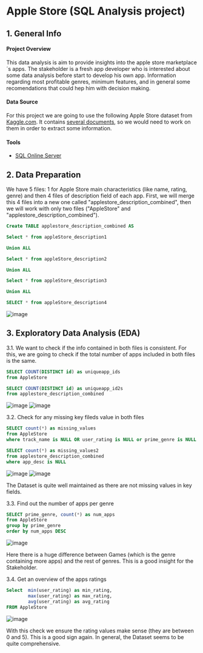 # Apple Store (SQL Analysis project)

## 1. General Info
#### Project Overview
This data analysis is aim to provide insights into the apple store marketplace´s apps. The stakeholder is a fresh app developer who is interested about some data analysis before start to develop his own app. Information regarding most profitable genres, minimum features, and in general some recomendations that could hep him with decision making.

#### Data Source 
For this project we are going to use the following Apple Store dataset from [Kaggle.com](https://www.kaggle.com). It contains [several documents](https://github.com/Albertokam/SQL_applestore/tree/Images), so we would need to work on them in order to extract some information.

#### Tools
- [SQL Online Server](https://sqliteonline.com/)


## 2. Data Preparation
We have 5 files: 1 for Apple Store main characteristics (like name, rating, genre) and then 4 files of description field of each app. 
First, we will merge this 4 files into a new one called "applestore_description_combined", then we will work with only two files ("AppleStore" and "applestore_description_combined").

```sql
Create TABLE applestore_description_combined AS

Select * from appleStore_description1

Union ALL

Select * from appleStore_description2

Union ALL

Select * from appleStore_description3

Union ALL

SELECT * from appleStore_description4
```
![image](https://github.com/Albertokam/SQL_applestore/assets/149379816/caedc6f7-89ba-4bcd-ba04-57ca4cdd8ecd)

## 3. Exploratory Data Analysis (EDA)
3.1. We want to check if the info contained in both files is consistent. For this, we are going to check if the total number of apps included in both files is the same.
```sql
SELECT COUNT(DISTINCT id) as uniqueapp_ids
from AppleStore

SELECT COUNT(DISTINCT id) as uniqueapp_id2s
from applestore_description_combined
````
![image](https://github.com/Albertokam/SQL_applestore/assets/149379816/025b34a5-9821-4c81-9e86-bdeb6c60413a)
![image](https://github.com/Albertokam/SQL_applestore/assets/149379816/c8107b40-bed9-4e89-952b-4ccdb1579094)

3.2. Check for any missing key fileds value in both files
```sql
SELECT count(*) as missing_values
from AppleStore
where track_name is NULL OR user_rating is NULL or prime_genre is NULL

SELECT count(*) as missing_values2
from applestore_description_combined
where app_desc is NULL
```

![image](https://github.com/Albertokam/SQL_applestore/assets/149379816/808bc5c9-ba66-41d9-a39b-026de16b2ddc)
![image](https://github.com/Albertokam/SQL_applestore/assets/149379816/0b237ede-9edc-4ca5-bb1d-a6efa8eff1aa)

The Dataset is quite well maintained as there are not missing values in key fields.

3.3. Find out the number of apps per genre 
```sql
SELECT prime_genre, count(*) as num_apps
from AppleStore 
group by prime_genre
order by num_apps DESC
```

![image](https://github.com/Albertokam/SQL_applestore/assets/149379816/d97e3c66-27cd-45b6-b26b-1ed3c4e537e2)

Here there is a huge difference between Games (which is the genre containing more apps) and the rest of genres. This is a good insight for the Stakeholder.

3.4. Get an overview of the apps ratings
```sql
Select  min(user_rating) as min_rating,
		max(user_rating) as max_rating,
        avg(user_rating) as avg_rating
FROM AppleStore
```

![image](https://github.com/Albertokam/SQL_applestore/assets/149379816/e0f4b43f-84c9-47af-aab4-905af5c7922f)

With this check we ensure the rating values make sense (they are between 0 and 5). This is a good sign again. In general, the Dataset seems to be quite comprehensive.








